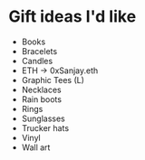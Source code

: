 # Gift ideas I'd like

- Books
- Bracelets
- Candles
- ETH -> 0xSanjay.eth
- Graphic Tees (L)
- Necklaces
- Rain boots
- Rings
- Sunglasses
- Trucker hats
- Vinyl
- Wall art
